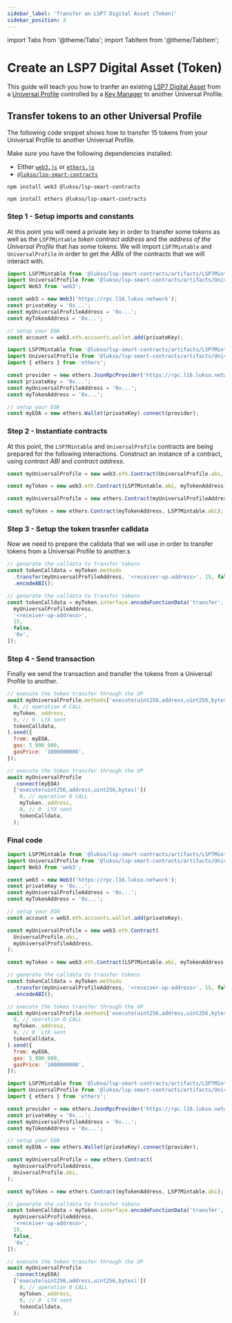 ```yaml
---
sidebar_label: 'Transfer an LSP7 Digital Asset (Token)'
sidebar_position: 3
---
```


import Tabs from '@theme/Tabs';
import TabItem from '@theme/TabItem';

# Create an LSP7 Digital Asset (Token)

This guide will teach you how to tranfer an existing [LSP7 Digital Asset](../../standards/nft-2.0/LSP7-Digital-Asset.md) from a [Universal Profile](../../standards/universal-profile/lsp0-erc725account.md) controlled by a [Key Manager](../../standards//universal-profile/lsp6-key-manager.md) to another Universal Profile.

## Transfer tokens to an other Universal Profile

The following code snippet shows how to transfer 15 tokens from your Universal Profile to another Universal Profile.

Make sure you have the following dependencies installed:

- Either [`web3.js`](https://github.com/web3/web3.js) or [`ethers.js`](https://github.com/ethers-io/ethers.js/)
- [`@lukso/lsp-smart-contracts`](https://github.com/lukso-network/lsp-smart-contracts/)

<Tabs>
  
  <TabItem value="web3js" label="web3.js">

```shell title="Install the dependencies"
npm install web3 @lukso/lsp-smart-contracts
```

  </TabItem>

  <TabItem value="ethersjs" label="ethers.js">

```shell title="Install the dependencies"
npm install ethers @lukso/lsp-smart-contracts
```

  </TabItem>

</Tabs>

### Step 1 - Setup imports and constants

At this point you will need a private key in order to transfer some tokens as well as the `LSP7Mintable` _token contract address_ and the _address of the Universal Profile_ that has some tokens.
We will import `LSP7Mintable` and `UniversalProfile` in order to get the _ABIs_ of the contracts that we will interact with.

<Tabs>
  
  <TabItem value="web3js" label="web3.js">

```javascript
import LSP7Mintable from '@lukso/lsp-smart-contracts/artifacts/LSP7Mintable.json';
import UniversalProfile from '@lukso/lsp-smart-contracts/artifacts/UniversalProfile.json';
import Web3 from 'web3';

const web3 = new Web3('https://rpc.l16.lukso.network');
const privateKey = '0x...';
const myUniversalProfileAddress = '0x...';
const myTokenAddress = '0x...';

// setup your EOA
const account = web3.eth.accounts.wallet.add(privateKey);
```

  </TabItem>

  <TabItem value="ethersjs" label="ethers.js">

```javascript
import LSP7Mintable from '@lukso/lsp-smart-contracts/artifacts/LSP7Mintable.json';
import UniversalProfile from '@lukso/lsp-smart-contracts/artifacts/UniversalProfile.json';
import { ethers } from 'ethers';

const provider = new ethers.JsonRpcProvider('https://rpc.l16.lukso.network');
const privateKey = '0x...';
const myUniversalProfileAddress = '0x...';
const myTokenAddress = '0x...';

// setup your EOA
const myEOA = new ethers.Wallet(privateKey).connect(provider);
```

  </TabItem>

</Tabs>

### Step 2 - Instantiate contracts

At this point, the `LSP7Mintable` and `UniversalProfile` contracts are being prepared for the following interactions. Construct an instance of a contract, using _contract ABI_ and _contract address_.

<Tabs>
  
  <TabItem value="web3js" label="web3.js">

<!-- prettier-ignore-start -->

```javascript
const myUniversalProfile = new web3.eth.Contract(UniversalProfile.abi, myUniversalProfileAddress);

const myToken = new web3.eth.Contract(LSP7Mintable.abi, myTokenAddress);
```

<!-- prettier-ignore-end -->

  </TabItem>

  <TabItem value="ethersjs" label="ethers.js">

<!-- prettier-ignore-start -->

```javascript
const myUniversalProfile = new ethers.Contract(myUniversalProfileAddress, UniversalProfile.abi);

const myToken = new ethers.Contract(myTokenAddress, LSP7Mintable.abi);
```

<!-- prettier-ignore-end -->

  </TabItem>

</Tabs>

### Step 3 - Setup the token trasnfer calldata

Now we need to prepare the calldata that we will use in order to transfer tokens from a Universal Profile to another.s

<Tabs>
  
  <TabItem value="web3js" label="web3.js">

<!-- prettier-ignore-start -->

```javascript
// generate the calldata to transfer tokens
const tokenCalldata = myToken.methods
  .transfer(myUniversalProfileAddress, '<receiver-up-address>', 15, false, '0x')
  .encodeABI();
```

<!-- prettier-ignore-end -->

  </TabItem>

  <TabItem value="ethersjs" label="ethers.js">

```javascript
// generate the calldata to transfer tokens
const tokenCalldata = myToken.interface.encodeFunctionData('transfer', [
  myUniversalProfileAddress,
  '<receiver-up-address>',
  15,
  false,
  '0x',
]);
```

  </TabItem>

</Tabs>

### Step 4 - Send transaction

Finally we send the transaction and transfer the tokens from a Universal Profile to another.

<Tabs>
  
  <TabItem value="web3js" label="web3.js">

```javascript
// execute the token transfer through the UP
await myUniversalProfile.methods['execute(uint256,address,uint256,bytes)'](
  0, // operation 0 CALL
  myToken._address,
  0, // 0  LYX sent
  tokenCalldata,
).send({
  from: myEOA,
  gas: 5_000_000,
  gasPrice: '1000000000',
});
```

  </TabItem>

  <TabItem value="ethersjs" label="ethers.js">

```javascript
// execute the token transfer through the UP
await myUniversalProfile
  .connect(myEOA)
  ['execute(uint256,address,uint256,bytes)'](
    0, // operation 0 CALL
    myToken._address,
    0, // 0  LYX sent
    tokenCalldata,
  );
```

  </TabItem>

</Tabs>

### Final code

<Tabs>
  
  <TabItem value="web3js" label="web3.js">

```javascript
import LSP7Mintable from '@lukso/lsp-smart-contracts/artifacts/LSP7Mintable.json';
import UniversalProfile from '@lukso/lsp-smart-contracts/artifacts/UniversalProfile.json';
import Web3 from 'web3';

const web3 = new Web3('https://rpc.l16.lukso.network');
const privateKey = '0x...';
const myUniversalProfileAddress = '0x...';
const myTokenAddress = '0x...';

// setup your EOA
const account = web3.eth.accounts.wallet.add(privateKey);

const myUniversalProfile = new web3.eth.Contract(
  UniversalProfile.abi,
  myUniversalProfileAddress,
);

const myToken = new web3.eth.Contract(LSP7Mintable.abi, myTokenAddress);

// generate the calldata to transfer tokens
const tokenCalldata = myToken.methods
  .transfer(myUniversalProfileAddress, '<receiver-up-address>', 15, false, '0x')
  .encodeABI();

// execute the token transfer through the UP
await myUniversalProfile.methods['execute(uint256,address,uint256,bytes)'](
  0, // operation 0 CALL
  myToken._address,
  0, // 0  LYX sent
  tokenCalldata,
).send({
  from: myEOA,
  gas: 5_000_000,
  gasPrice: '1000000000',
});
```

  </TabItem>

  <TabItem value="ethersjs" label="ethers.js">

```javascript
import LSP7Mintable from '@lukso/lsp-smart-contracts/artifacts/LSP7Mintable.json';
import UniversalProfile from '@lukso/lsp-smart-contracts/artifacts/UniversalProfile.json';
import { ethers } from 'ethers';

const provider = new ethers.JsonRpcProvider('https://rpc.l16.lukso.network');
const privateKey = '0x...';
const myUniversalProfileAddress = '0x...';
const myTokenAddress = '0x...';

// setup your EOA
const myEOA = new ethers.Wallet(privateKey).connect(provider);

const myUniversalProfile = new ethers.Contract(
  myUniversalProfileAddress,
  UniversalProfile.abi,
);

const myToken = new ethers.Contract(myTokenAddress, LSP7Mintable.abi);

// generate the calldata to transfer tokens
const tokenCalldata = myToken.interface.encodeFunctionData('transfer', [
  myUniversalProfileAddress,
  '<receiver-up-address>',
  15,
  false,
  '0x',
]);

// execute the token transfer through the UP
await myUniversalProfile
  .connect(myEOA)
  ['execute(uint256,address,uint256,bytes)'](
    0, // operation 0 CALL
    myToken._address,
    0, // 0  LYX sent
    tokenCalldata,
  );
```

  </TabItem>

</Tabs>

